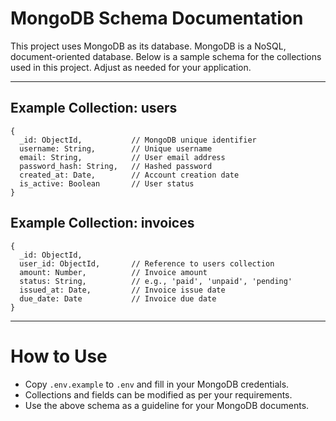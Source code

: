 # MongoDB Schema Documentation

This project uses MongoDB as its database. MongoDB is a NoSQL, document-oriented database. Below is a sample schema for the collections used in this project. Adjust as needed for your application.

---

## Example Collection: users

```
{
  _id: ObjectId,           // MongoDB unique identifier
  username: String,        // Unique username
  email: String,           // User email address
  password_hash: String,   // Hashed password
  created_at: Date,        // Account creation date
  is_active: Boolean       // User status
}
```

## Example Collection: invoices

```
{
  _id: ObjectId,
  user_id: ObjectId,       // Reference to users collection
  amount: Number,          // Invoice amount
  status: String,          // e.g., 'paid', 'unpaid', 'pending'
  issued_at: Date,         // Invoice issue date
  due_date: Date           // Invoice due date
}
```

---

# How to Use
- Copy `.env.example` to `.env` and fill in your MongoDB credentials.
- Collections and fields can be modified as per your requirements.
- Use the above schema as a guideline for your MongoDB documents.
